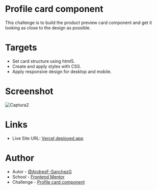 # Profile card component

This challenge is to build the product preview card component and get it looking as close to the design as possible.

# Targets

- Set card structure using html5.
- Create and apply styles with CSS.
- Apply responsive design for desktop and mobile.

# Screenshot

![Captura2](https://github.com/AndresF-SanchezG/challenge7/assets/113924667/42cd58b4-21eb-441f-b972-4eb78f5f41ea)

# Links

- Live Site URL: [Vercel deployed app](https://challenge7-nu.vercel.app/)

# Author

- Autor - [@AndresF-SanchezG](https://github.com/AndresF-SanchezG)
- School - [Frontend Mentor](https://www.frontendmentor.io/profile/AndresF-SanchezG)
- Challenge - [Profile card component](https://www.frontendmentor.io/solutions/chagenge-resolved-with-html-and-css-iQL4C5v4RK)

